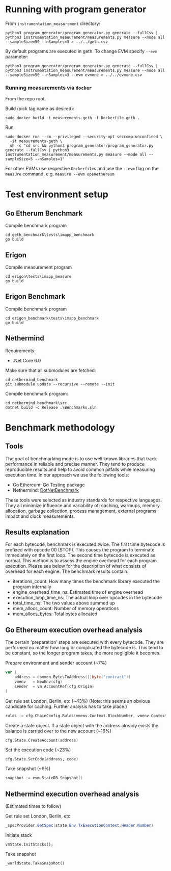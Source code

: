 # Running with program generator
From `instrumentation_measurement` directory:

```
python3 program_generator/program_generator.py generate --fullCsv | python3 instrumentation_measurement/measurements.py measure --mode all --sampleSize=50 --nSamples=3 > ../../geth.csv
```
    
By default programs are executed in geth. To change EVM specify `--evm` parameter:

```
python3 program_generator/program_generator.py generate --fullCsv | python3 instrumentation_measurement/measurements.py measure --mode all --sampleSize=50 --nSamples=3 --evm evmone > ../../evmone.csv
```

### Running measurements via `docker`

From the repo root.

Build (pick tag name as desired):
```
sudo docker build -t measurements-geth -f Dockerfile.geth .
```

Run:
```
sudo docker run --rm --privileged --security-opt seccomp:unconfined \
  -it measurements-geth \
  sh -c "cd src && python3 program_generator/program_generator.py generate --fullCsv | python3 instrumentation_measurement/measurements.py measure --mode all --sampleSize=5 --nSamples=1"
```

For other EVMs use respective `Dockerfile`s and use the `--evm` flag on the `measure` command, e.g. `measure --evm openethereum`


# Test environment setup
## Go Etherum Benchmark
Compile benchmark program
```
cd geth_benchmark\tests\imapp_benchmark
go build
```
## Erigon
Compile measurement program
```
cd erigon\tests\imapp_measure
go build
```
## Erigon Benchmark
Compile benchmark program
```
cd erigon_benchmark\tests\imapp_benchmark
go build
```

## Nethermind
Requirements:
- .Net Core 6.0

Make sure that all submodules are fetched:
```
cd nethermind_benchmark
git submodule update --recursive --remote --init
```

Compile benchmark program:
```
cd nethermind_benchmark\src
dotnet build -c Release .\Benchmarks.sln
```

# Benchmark methodology

## Tools
The goal of benchmarking mode is to use well known libraries that track performance in reliable and precise manner. They tend to produce reproducible results and help to avoid common pitfalls while measuring execution time. In our approach we use the following tools:
- Go Ethereum: [Go Testing](https://pkg.go.dev/testing#Benchmark) package
- Nethermind: [DotNetBenchmark](https://benchmarkdotnet.org/articles/overview.html)

These tools were selected as industry standards for respective languages. They all minimize influence and variability of: caching, warmups, memory allocation, garbage collection, process management, external programs impact and clock measurements.

## Results explanation
For each bytecode, benchmark is executed twice. The first time bytecode is prefixed with opcode 00 (STOP). This causes the program to terminate immediately on the first loop. The second time bytecode is executed as normal. This method is to assess the engine overhead for each program execution. Please see below for the description of what consists of overhead for each engine.
The benchmark results contain:
- iterations_count: How many times the benchmark library executed the program internally
- engine_overhead_time_ns: Estimated time of engine overhead
- execution_loop_time_ns: The actual loop over opcodes in the bytecode
- total_time_ns: The two values above summed up
- mem_allocs_count: Number of memory operations
- mem_allocs_bytes: Total bytes allocated

## Go Ethereum execution overhead analysis
The certain 'preparation' steps are executed with every bytecode. They are performed no matter how long or complicated the bytecode is. This tend to be constant, so the longer program takes, the more negligible it becomes.

Prepare environment and sender account (~7%)
```go
var (
	address = common.BytesToAddress([]byte("contract"))
	vmenv   = NewEnv(cfg)
	sender  = vm.AccountRef(cfg.Origin)
)
```

Get rule set London, Berlin, etc (~43%) (Note: this seems an obvious candidate for caching. Further analysis has to take place.)
```go
rules := cfg.ChainConfig.Rules(vmenv.Context.BlockNumber, vmenv.Context.Random != nil)
```

Create a state object. If a state object with the address already exists the balance is carried over to the new account (~16%)
```go
cfg.State.CreateAccount(address)
```

Set the execution code (~23%)
```
cfg.State.SetCode(address, code)
```

Take snapshot (~9%)
```go
snapshot := evm.StateDB.Snapshot()
```

## Nethermind execution overhead analysis
(Estimated times to follow)


Get rule set London, Berlin, etc
```csharp
_specProvider.GetSpec(state.Env.TxExecutionContext.Header.Number)
```

Initiate stack
```
vmState.InitStacks();
```

Take snapshot
```
_worldState.TakeSnapshot()
```